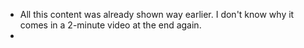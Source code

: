 - All this content was already shown way earlier. I don't know why it comes in a 2-minute video at the end again.
- 
